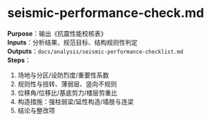 # seismic-performance-check.md

**Purpose**：输出《抗震性能校核表》  
**Inputs**：分析结果、规范目标、结构规则性判定  
**Outputs**：`docs/analysis/seismic-performance-checklist.md`  
**Steps**：

1. 场地与分区/设防烈度/重要性系数
2. 规则性与扭转、薄弱层、竖向不规则
3. 位移角/位移比/基底剪力/楼层剪重比
4. 构造措施：强柱弱梁/延性构造/墙肢与连梁
5. 结论与整改项
